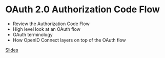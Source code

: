 # OAuth 2.0 Authorization Code Flow

* Review the Authorization Code Flow
* High level look at an OAuth flow
* OAuth terminology
* How OpenID Connect layers on top of the OAuth flow

[Slides](https://docs.google.com/presentation/d/1cqs9kPBBqYx1-040_8xdMjusNKoTVu0Z7jMyZXHea-I/edit?usp=sharing)
